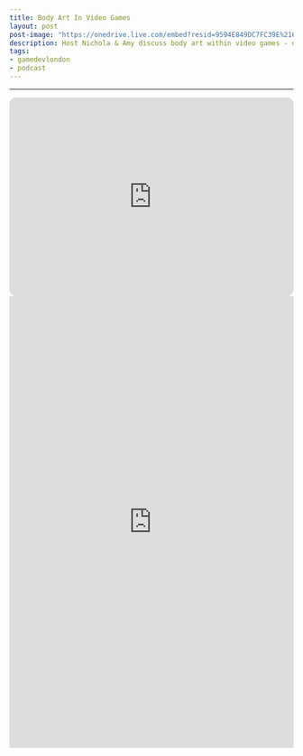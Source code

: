 ```yaml
---
title: Body Art In Video Games
layout: post
post-image: "https://onedrive.live.com/embed?resid=9594E849DC7FC39E%2161242&authkey=%21AByIbVszZD-FxW0&width=1920&height=1634"
description: Host Nichola & Amy discuss body art within video games - do digital tattoos influence real-life tattoos, does there have to be meaning behind characters with tattoos/body art and could there be a way to better showcase tattoos in video games?
tags:
- gamedevlondon
- podcast
---
```


---

<iframe style="border-radius:12px" src="https://open.spotify.com/embed/episode/0JCXCcUzczXiAYN0wu8bMy?utm_source=generator" width="100%" height="352" frameBorder="0" allowfullscreen="" allow="autoplay; clipboard-write; encrypted-media; fullscreen; picture-in-picture"></iframe>

<div class="video-container" style="padding-top: 0px !important">
	<iframe width="100%" height="800" src="https://www.youtube.com/embed/xhExXJ1A0EQ" title="YouTube video player" frameborder="0" allow="accelerometer; autoplay; clipboard-write; encrypted-media; gyroscope; picture-in-picture" allowfullscreen></iframe>
</div>